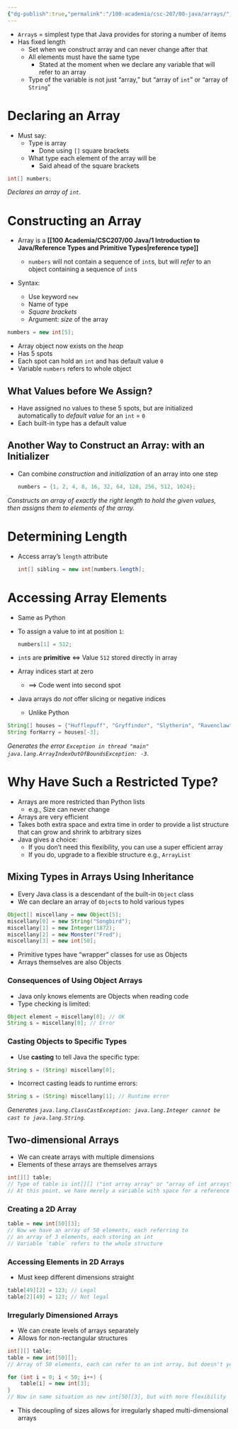 ```yaml
---
{"dg-publish":true,"permalink":"/100-academia/csc-207/00-java/arrays/","tags":["#cs","#java","#lecture","#note","university"],"created":"2024-10-05T15:07:30.951-04:00","updated":"2024-10-06T00:43:07.032-04:00"}
---
```



- `Array`s = simplest type that Java provides for storing a number of items
- Has fixed length
    - Set when we construct array and can never change after that
    - All elements must have the same type
        - Stated at the moment when we declare any variable that will refer to an array
    - Type of the variable is not just “array,” but “array of `int`” or “array of `String`”

# Declaring an Array

- Must say:
    - Type is array
        - Done using `[]` square brackets
    - What type each element of the array will be
        - Said ahead of the square brackets

```java
int[] numbers;
```

*Declares an array of `int`.*

# Constructing an Array

- Array is a **[[100 Academia/CSC207/00 Java/1 Introduction to Java/Reference Types and Primitive Types\|reference type]]**

    - `numbers` will not contain a sequence of `int`s, but will *refer* to an object containing a sequence of `int`s

- Syntax:
    - Use keyword `new`
    - Name of type
    - *Square brackets*
    - Argument: *size* of the array

```java
numbers = new int[5];
```

- Array object now exists on the *heap*
- Has 5 spots
- Each spot can hold an `int` and has default value `0`
- Variable `numbers` refers to whole object

## What Values before We Assign?

- Have assigned no values to these 5 spots, but are initialized automatically to *default value* for an `int` = `0`
- Each built-in type has a default value

## Another Way to Construct an Array: with an Initializer

- Can combine *construction* and *initialization* of an array into one step

    ```java
    numbers = {1, 2, 4, 8, 16, 32, 64, 128, 256, 512, 1024};
    ```

*Constructs an array of exactly the right length to hold the given values, then assigns them to elements of the array.*

# Determining Length

- Access array’s `length` attribute

    ```java
    int[] sibling = new int[numbers.length];
    ```

# Accessing Array Elements

- Same as Python
- To assign a value to int at position `1`:

    ```java
    numbers[1] = 512;
    ```

- `int`s are **primitive** $\iff$ Value `512` stored directly in array
- Array indices start at zero
    - $\implies$ Code went into second spot
- Java arrays do *not* offer slicing or negative indices
    - Unlike Python

```java
String[] houses = {"Hufflepuff", "Gryffindor", "Slytherin", "Ravenclaw"};
String forHarry = houses[-3];
```

*Generates the error `Exception in thread "main" java.lang.ArrayIndexOutOfBoundsException: -3`.*

# Why Have Such a Restricted Type?

- Arrays are more restricted than Python lists
    - e.g., Size can never change
- Arrays are very efficient
- Takes both extra space and extra time in order to provide a list structure that can grow and shrink to arbitrary sizes
- Java gives a choice:
    - If you don’t need this flexibility, you can use a super efficient array
    - If you do, upgrade to a flexible structure e.g., `ArrayList`

## Mixing Types in Arrays Using Inheritance

- Every Java class is a descendant of the built-in `Object` class
- We can declare an array of `Object`s to hold various types

```java
Object[] miscellany = new Object[5];
miscellany[0] = new String("Songbird");
miscellany[1] = new Integer(1872);
miscellany[2] = new Monster("Fred");
miscellany[3] = new int[50];
```

- Primitive types have “wrapper” classes for use as Objects
- Arrays themselves are also Objects

### Consequences of Using Object Arrays

- Java only knows elements are Objects when reading code
- Type checking is limited:

```java
Object element = miscellany[0]; // OK
String s = miscellany[0]; // Error
```

### Casting Objects to Specific Types

- Use **casting** to tell Java the specific type:

```java
String s = (String) miscellany[0];
```

- Incorrect casting leads to runtime errors:

```java
String s = (String) miscellany[1]; // Runtime error
```

*Generates `java.lang.ClassCastException: java.lang.Integer cannot be cast to java.lang.String`.*

## Two-dimensional Arrays

- We can create arrays with multiple dimensions
- Elements of these arrays are themselves arrays

```java
int[][] table;
// Type of table is int[][] ("int array array" or "array of int arrays")
// At this point, we have merely a variable with space for a reference
```

### Creating a 2D Array

```java
table = new int[50][3];
// Now we have an array of 50 elements, each referring to
// an array of 3 elements, each storing an int
// Variable `table` refers to the whole structure
```

### Accessing Elements in 2D Arrays

- Must keep different dimensions straight

```java
table[49][2] = 123; // Legal
table[2][49] = 123; // Not legal
```

### Irregularly Dimensioned Arrays

- We can create levels of arrays separately
- Allows for non-rectangular structures

```java
int[][] table;
table = new int[50][];
// Array of 50 elements, each can refer to an int array, but doesn't yet

for (int i = 0; i < 50; i++) {
    table[i] = new int[3];
}
// Now in same situation as new int[50][3], but with more flexibility
```

- This decoupling of sizes allows for irregularly shaped multi-dimensional arrays
